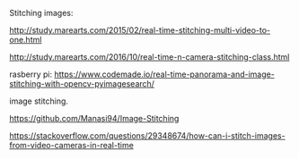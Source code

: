 Stitching images:

http://study.marearts.com/2015/02/real-time-stitching-multi-video-to-one.html

http://study.marearts.com/2016/10/real-time-n-camera-stitching-class.html


rasberry pi:
https://www.codemade.io/real-time-panorama-and-image-stitching-with-opencv-pyimagesearch/


image stitching.

https://github.com/Manasi94/Image-Stitching

https://stackoverflow.com/questions/29348674/how-can-i-stitch-images-from-video-cameras-in-real-time
